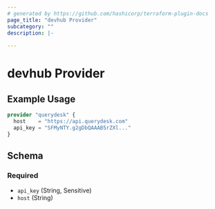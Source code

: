 ```yaml
---
# generated by https://github.com/hashicorp/terraform-plugin-docs
page_title: "devhub Provider"
subcategory: ""
description: |-
  
---
```


# devhub Provider



## Example Usage

```terraform
provider "querydesk" {
  host    = "https://api.querydesk.com"
  api_key = "SFMyNTY.g2gDbQAAAB5rZXl..."
}
```

<!-- schema generated by tfplugindocs -->
## Schema

### Required

- `api_key` (String, Sensitive)
- `host` (String)
